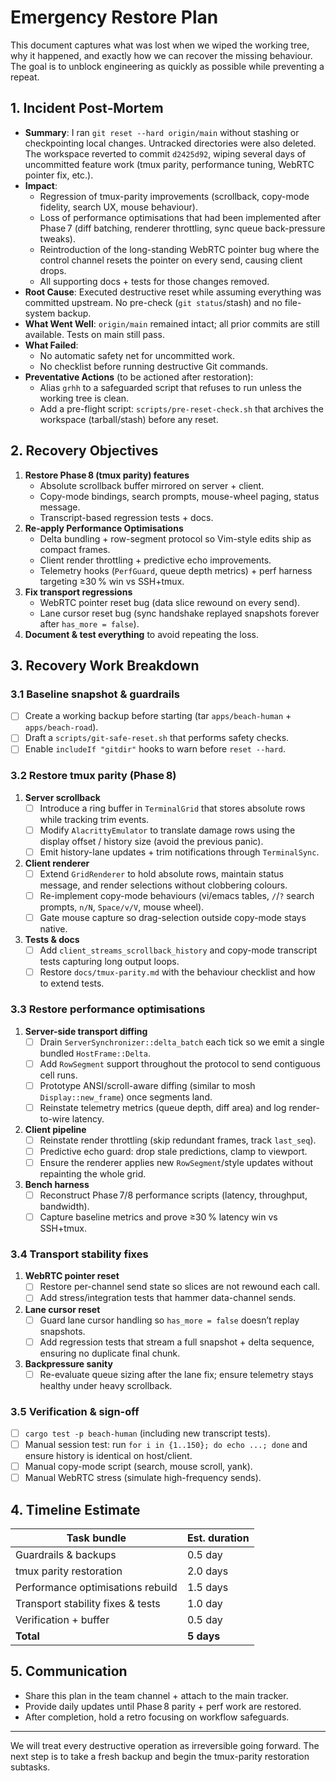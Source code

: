 # Emergency Restore Plan

This document captures what was lost when we wiped the working tree, why it
happened, and exactly how we can recover the missing behaviour. The goal is to
unblock engineering as quickly as possible while preventing a repeat.

## 1. Incident Post‑Mortem

- **Summary**: I ran `git reset --hard origin/main` without stashing or
  checkpointing local changes. Untracked directories were also deleted. The
  workspace reverted to commit `d2425d92`, wiping several days of uncommitted
  feature work (tmux parity, performance tuning, WebRTC pointer fix, etc.).
- **Impact**:
  - Regression of tmux-parity improvements (scrollback, copy-mode fidelity,
    search UX, mouse behaviour).
  - Loss of performance optimisations that had been implemented after Phase 7
    (diff batching, renderer throttling, sync queue back-pressure tweaks).
  - Reintroduction of the long-standing WebRTC pointer bug where the control
    channel resets the pointer on every send, causing client drops.
  - All supporting docs + tests for those changes removed.
- **Root Cause**: Executed destructive reset while assuming everything was
  committed upstream. No pre-check (`git status`/stash) and no file-system
  backup.
- **What Went Well**: `origin/main` remained intact; all prior commits are
  still available. Tests on main still pass.
- **What Failed**:
  - No automatic safety net for uncommitted work.
  - No checklist before running destructive Git commands.
- **Preventative Actions** (to be actioned after restoration):
  - Alias `grhh` to a safeguarded script that refuses to run unless the working
    tree is clean.
  - Add a pre-flight script: `scripts/pre-reset-check.sh` that archives the
    workspace (tarball/stash) before any reset.

## 2. Recovery Objectives

1. **Restore Phase 8 (tmux parity) features**
   - Absolute scrollback buffer mirrored on server + client.
   - Copy-mode bindings, search prompts, mouse-wheel paging, status message.
   - Transcript-based regression tests + docs.
2. **Re-apply Performance Optimisations**
   - Delta bundling + row-segment protocol so Vim-style edits ship as compact frames.
   - Client render throttling + predictive echo improvements.
   - Telemetry hooks (`PerfGuard`, queue depth metrics) + perf harness targeting ≥30 % win vs SSH+tmux.
3. **Fix transport regressions**
   - WebRTC pointer reset bug (data slice rewound on every send).
   - Lane cursor reset bug (sync handshake replayed snapshots forever after `has_more = false`).
4. **Document & test everything** to avoid repeating the loss.

## 3. Recovery Work Breakdown

### 3.1 Baseline snapshot & guardrails

- [ ] Create a working backup before starting (tar `apps/beach-human` + `apps/beach-road`).
- [ ] Draft a `scripts/git-safe-reset.sh` that performs safety checks.
- [ ] Enable `includeIf "gitdir"` hooks to warn before `reset --hard`.

### 3.2 Restore tmux parity (Phase 8)

1. **Server scrollback**
   - [ ] Introduce a ring buffer in `TerminalGrid` that stores absolute rows
     while tracking trim events.
   - [ ] Modify `AlacrittyEmulator` to translate damage rows using the
     display offset / history size (avoid the previous panic).
   - [ ] Emit history-lane updates + trim notifications through `TerminalSync`.
2. **Client renderer**
   - [ ] Extend `GridRenderer` to hold absolute rows, maintain status message,
     and render selections without clobbering colours.
   - [ ] Re-implement copy-mode behaviours (vi/emacs tables, `/`/`?`
     search prompts, `n/N`, `Space/v/V`, mouse wheel).
   - [ ] Gate mouse capture so drag-selection outside copy-mode stays native.
3. **Tests & docs**
   - [ ] Add `client_streams_scrollback_history` and copy-mode transcript tests
     capturing long output loops.
   - [ ] Restore `docs/tmux-parity.md` with the behaviour checklist and how to
     extend tests.

### 3.3 Restore performance optimisations

1. **Server-side transport diffing**
   - [ ] Drain `ServerSynchronizer::delta_batch` each tick so we emit a single bundled `HostFrame::Delta`.
   - [ ] Add `RowSegment` support throughout the protocol to send contiguous cell runs.
   - [ ] Prototype ANSI/scroll-aware diffing (similar to mosh `Display::new_frame`) once segments land.
   - [ ] Reinstate telemetry metrics (queue depth, diff area) and log render-to-wire latency.
2. **Client pipeline**
   - [ ] Reinstate render throttling (skip redundant frames, track `last_seq`).
   - [ ] Predictive echo guard: drop stale predictions, clamp to viewport.
   - [ ] Ensure the renderer applies new `RowSegment`/style updates without repainting the whole grid.
3. **Bench harness**
   - [ ] Reconstruct Phase 7/8 performance scripts (latency, throughput, bandwidth).
   - [ ] Capture baseline metrics and prove ≥30 % latency win vs SSH+tmux.

### 3.4 Transport stability fixes

1. **WebRTC pointer reset**
   - [ ] Restore per-channel send state so slices are not rewound each call.
   - [ ] Add stress/integration tests that hammer data-channel sends.
2. **Lane cursor reset**
   - [ ] Guard lane cursor handling so `has_more = false` doesn’t replay snapshots.
   - [ ] Add regression tests that stream a full snapshot + delta sequence, ensuring no duplicate final chunk.
3. **Backpressure sanity**
   - [ ] Re-evaluate queue sizing after the lane fix; ensure telemetry stays healthy under heavy scrollback.

### 3.5 Verification & sign-off

- [ ] `cargo test -p beach-human` (including new transcript tests).
- [ ] Manual session test: run `for i in {1..150}; do echo ...; done` and ensure
  history is identical on host/client.
- [ ] Manual copy-mode script (search, mouse scroll, yank).
- [ ] Manual WebRTC stress (simulate high-frequency sends).

## 4. Timeline Estimate

| Task bundle                        | Est. duration |
| ---------------------------------- | ------------- |
| Guardrails & backups               | 0.5 day       |
| tmux parity restoration            | 2.0 days      |
| Performance optimisations rebuild  | 1.5 days      |
| Transport stability fixes & tests  | 1.0 day       |
| Verification + buffer              | 0.5 day       |
| **Total**                          | **5 days**    |

## 5. Communication

- Share this plan in the team channel + attach to the main tracker.
- Provide daily updates until Phase 8 parity + perf work are restored.
- After completion, hold a retro focusing on workflow safeguards.

---

We will treat every destructive operation as irreversible going forward. The
next step is to take a fresh backup and begin the tmux-parity restoration
subtasks.
